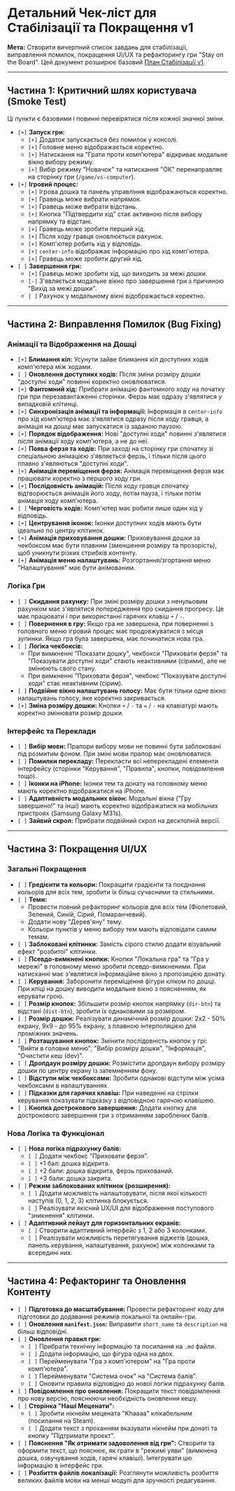 # Детальний Чек-ліст для Стабілізації та Покращення v1

**Мета:** Створити вичерпний список завдань для стабілізації, виправлення помилок, покращення UI/UX та рефакторингу гри "Stay on the Board". Цей документ розширює базовий [План Стабілізації v1](stabilization-plan-v1.md).

---

## Частина 1: Критичний шлях користувача (Smoke Test)

Ці пункти є базовими і повинні перевірятися після кожної значної зміни.

-   `[+]` **Запуск гри:**
    -   `[+]` Додаток запускається без помилок у консолі.
    -   `[+]` Головне меню відображається коректно.
    -   `[+]` Натискання на "Грати проти комп'ютера" відкриває модальне вікно вибору режиму.
    -   `[+]` Вибір режиму "Новачок" та натискання "ОК" перенаправляє на сторінку гри (`/game/vs-computer`).
-   `[+]` **Ігровий процес:**
    -   `[+]` Ігрова дошка та панель управління відображаються коректно.
    -   `[+]` Гравець може вибрати напрямок.
    -   `[+]` Гравець може вибрати відстань.
    -   `[+]` Кнопка "Підтвердити хід" стає активною після вибору напрямку та відстані.
    -   `[+]` Гравець може зробити перший хід.
    -   `[+]` Після ходу гравця оновлюється рахунок.
    -   `[+]` Комп'ютер робить хід у відповідь.
    -   `[+]` `center-info` відображає інформацію про хід комп'ютера.
    -   `[+]` Гравець може зробити другий хід.
-   `[ ]` **Завершення гри:**
    -   `[+]` Гравець може зробити хід, що виходить за межі дошки.
    -   `[-]` З'являється модальне вікно про завершення гри з причиною "Вихід за межі дошки".
    -   `[ ]` Рахунок у модальному вікні відображається коректно.

---

## Частина 2: Виправлення Помилок (Bug Fixing)

### Анімації та Відображення на Дошці

-   `[+]` **Блимання кіл:** Усунути зайве блимання кіл доступних ходів комп'ютера між ходами.
-   `[ ]` **Оновлення доступних ходів:** Після зміни розміру дошки "доступні ходи" повинні коректно оновлюватися.
-   `[+]` **Фантомний хід:** Прибрати анімацію фантомного ходу на початку гри при перезавантаженні сторінки. Ферзь має одразу з'являтися у випадковій клітинці.
-   `[+]` **Синхронізація анімації та інформації:** Інформація в `center-info` про хід комп'ютера має з'являтися одразу після ходу гравця, а анімація на дошці має запускатися із заданою паузою.
-   `[+]` **Порядок відображення:** Нові "доступні ходи" повинні з'являтися *після* анімації ходу комп'ютера, а не до неї.
-   `[+]` **Поява ферзя та ходів:** При заході на сторінку гри спочатку зі спеціальною анімацією з'являється ферзь, і тільки після цього плавно з'являються "доступні ходи".
-   `[+]` **Анімація переміщення ферзя:** Анімація переміщення ферзя має працювати коректно з першого ходу гри.
-   `[+]` **Послідовність анімацій:** Після ходу гравця спочатку відтворюється анімація його ходу, потім пауза, і тільки потім анімація ходу комп'ютера.
-   `[ ]` **Черговість ходів:** Комп'ютер має робити лише один хід у відповідь.
-   `[+]` **Центрування іконок:** Іконки доступних ходів мають бути ідеально по центру клітинок.
-   `[+]` **Анімація приховування дошки:** Приховування дошки за чекбоксом має бути плавним (зменшення розміру та прозорість), щоб уникнути різких стрибків контенту.
-   `[+]` **Анімація меню налаштувань:** Розгортання/згортання меню "Налаштування" має бути анімованим.

### Логіка Гри

-   `[ ]` **Скидання рахунку:** При зміні розміру дошки з ненульовим рахунком має з'являтися попередження про скидання прогресу. Це має працювати і при використанні гарячих клавіш `+` / `-`.
-   `[ ]` **Повернення в гру:** Якщо гра не завершена, при поверненні з головного меню ігровий процес має продовжуватися з місця зупинки. Якщо гра була завершена, має починатися нова гра.
-   `[ ]` **Логіка чекбоксів:**
    -   При вимкненні "Показати дошку", чекбокси "Приховати ферзя" та "Показувати доступні ходи" стають неактивними (сірими), але не змінюють свого стану.
    -   При вимкненні "Приховати ферзя", чекбокс "Показувати доступні ходи" стає неактивним (сірим).
-   `[ ]` **Подвійне вікно налаштувань голосу:** Має бути тільки одне вікно налаштувань голосу, яке коректно закривається.
-   `[+]` **Зміна розміру дошки:** Кнопки `+` / `-` та `=` / `-` на клавіатурі мають коректно змінювати розмір дошки.

### Інтерфейс та Переклади

-   `[ ]` **Вибір мови:** Прапори вибору мови не повинні бути заблоковані під розмитим фоном. При зміні мови прапор має оновлюватися.
-   `[ ]` **Помилки перекладу:** Перекласти всі неперекладені елементи інтерфейсу (сторінки "Керування", "Правила", кнопки, повідомлення тощо).
-   `[ ]` **Іконки на iPhone:** Іконки тем та донату на головному меню мають коректно відображатися на iPhone.
-   `[ ]` **Адаптивність модальних вікон:** Модальні вікна ("Гру завершено!" та інші) мають коректно відображатися на мобільних пристроях (Samsung Galaxy M31s).
-   `[ ]` **Зайвий скрол:** Прибрати подвійний скрол на десктопній версії.

---

## Частина 3: Покращення UI/UX

### Загальні Покращення

-   `[ ]` **Гредієнти та кольори:** Покращити градієнти та поєднання кольорів для всіх тем, зробити їх більш сучасними та стильними.
-   `[ ]` **Теми:**
    -   Провести повний рефакторинг кольорів для всіх тем (Фіолетовий, Зелений, Синій, Сірий, Помаранчевий).
    -   Додати нову "Дерев'яну" тему.
    -   Кольори пунктів у меню вибору тем мають відповідати самим темам.
-   `[ ]` **Заблоковані клітинки:** Замість сірого стилю додати візуальний ефект "розбитої" клітинки.
-   `[ ]` **Псевдо-вимкнені кнопки:** Кнопки "Локальна гра" та "Гра у мережі" в головному меню зробити псевдо-вимкненими. При натисканні має з'являтися інформаційне вікно з пропозицією донату.
-   `[ ]` **Керування:** Заборонити переміщення фігури кліком по дошці. При кліці на дошку виводити модальне вікно з поясненням, як керувати грою.
-   `[ ]` **Розмір кнопок:** Збільшити розмір кнопок напрямку (`dir-btn`) та відстані (`dist-btn`), зробити їх однаковими за розміром.
-   `[ ]` **Розмір дошки:** Реалізувати динамічний розмір дошки: 2x2 - 50% екрану, 9x9 - до 95% екрану, з плавною інтерполяцією для проміжних значень.
-   `[ ]` **Розташування кнопок:** Змінити послідовність кнопок у грі: "Вийти в головне меню", "Вибір розміру дошки", "Інформація", "Очистити кеш (dev)".
-   `[ ]` **Дропдаун розміру дошки:** Розмістити дропдаун вибору розміру дошки по центру екрану із затемненням фону.
-   `[ ]` **Відступи між чекбоксами:** Зробити однакові відступи між усіма чекбоксами в налаштуваннях.
-   `[ ]` **Підказки для гарячих клавіш:** При наведенні на стрілки керування показувати підказку з відповідною гарячою клавішею.
-   `[ ]` **Кнопка дострокового завершення:** Додати кнопку для дострокового завершення гри з отриманням зароблених балів.

### Нова Логіка та Функціонал

-   `[ ]` **Нова логіка підрахунку балів:**
    -   `[ ]` Додати чекбокс "Приховати ферзя".
    -   `[ ]` +1 бал: дошка відкрита.
    -   `[ ]` +2 бали: дошка відкрита, ферзь прихований.
    -   `[ ]` +3 бали: дошка закрита.
-   `[ ]` **Режим заблокованих клітинок (розширення):**
    -   `[ ]` Додати можливість налаштовувати, після якої кількості наступів (0, 1, 2, 3) клітинка блокується.
    -   `[ ]` Реалізувати якісний UX/UI для відображення поступового "зникнення" клітинки.
-   `[ ]` **Адаптивний лейаут для горизонтальних екранів:**
    -   `[ ]` Створити адаптивний інтерфейс з 1, 2 або 3 колонками.
    -   `[ ]` Реалізувати можливість перетягування віджетів (дошка, панель керування, налаштування, рахунок) між колонками та всередині них.

---

## Частина 4: Рефакторинг та Оновлення Контенту

-   `[ ]` **Підготовка до масштабування:** Провести рефакторинг коду для підготовки до додавання режимів локальної та онлайн-гри.
-   `[ ]` **Оновлення `manifest.json`:** Виправити `short_name` та `description` на більш відповідні.
-   `[ ]` **Оновлення правил гри:**
    -   `[ ]` Прибрати технічну інформацію та посилання на `.md` файли.
    -   `[ ]` Додати інформацію, що фігура одна на двох.
    -   `[ ]` Перейменувати "Гра з комп'ютером" на "Гра проти комп'ютера".
    -   `[ ]` Перейменувати "Система очок" на "Система балів".
    -   `[ ]` Оновити правила відповідно до нової логіки підрахунку балів.
-   `[ ]` **Повідомлення про оновлення:** Покращити текст повідомлення про нову версію, пояснюючи необхідність оновлення кешу.
-   `[ ]` **Сторінка "Наші Меценати":**
    -   `[ ]` Зробити нікнейм мецената "Khaaaa" клікабельним (посилання на Steam).
    -   `[ ]` Додати текст з проханням вказувати нікнейм при донаті та кнопку "Підтримати проєкт".
-   `[ ]` **Пояснення "Як отримати задоволення від гри":** Створити та оформити текст, що пояснює, як грати в "режимі уяви" (вимкнена дошка, озвучування ходів, гарячі клавіші). Інтегрувати цю інформацію в інтерфейс гри.
-   `[ ]` **Розбиття файлів локалізації:** Розглянути можливість розбиття великих файлів мови на менші модулі для зручності редагування.